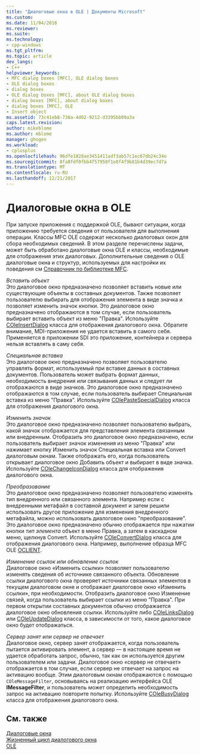 ```yaml
---
title: "Диалоговые окна в OLE | Документы Microsoft"
ms.custom: 
ms.date: 11/04/2016
ms.reviewer: 
ms.suite: 
ms.technology:
- cpp-windows
ms.tgt_pltfrm: 
ms.topic: article
dev_langs:
- C++
helpviewer_keywords:
- MFC dialog boxes [MFC], OLE dialog boxes
- OLE dialog boxes
- dialog boxes
- OLE dialog boxes [MFC], about OLE dialog boxes
- dialog boxes [MFC], about dialog boxes
- dialog boxes [MFC], OLE
- Insert object
ms.assetid: 73c41eb8-738a-4d02-9212-d3395bb09a3a
caps.latest.revision: 
author: mikeblome
ms.author: mblome
manager: ghogen
ms.workload:
- cplusplus
ms.openlocfilehash: 96dfe1828ae3451411adf3ab57c1ec67db24c34e
ms.sourcegitcommit: 8fa8fdf0fbb4f57950f1e8f4f9b81b4d39ec7d7a
ms.translationtype: MT
ms.contentlocale: ru-RU
ms.lasthandoff: 12/21/2017
---
```

# <a name="dialog-boxes-in-ole"></a>Диалоговые окна в OLE
При запуске приложения с поддержкой OLE, бывают ситуации, когда приложению требуется сведения от пользователя для выполнения операции. Классы MFC OLE содержат несколько диалоговых окон для сбора необходимых сведений. В этом разделе перечислены задачи, может быть обработано диалоговые окна OLE и классы, необходимые для отображения этих диалоговых. Дополнительные сведения о OLE диалоговые окна и структур, используемых для настройки их поведения см [Справочник по библиотеке MFC](../mfc/mfc-desktop-applications.md).  
  
 *Вставить объект*  
 Это диалоговое окно предназначено позволяет вставить новые или существующие объекты в составных документов. Также позволяет пользователю выбирать для отображения элемента в виде значка и позволяет изменить значок кнопки. Это диалоговое окно предназначено отображаются в том случае, если пользователь выбирает вставить объект из меню "Правка". Используйте [COleInsertDialog](../mfc/reference/coleinsertdialog-class.md) класса для отображения диалогового окна. Обратите внимание, MDI-приложения не удается вставить в самого себя. Применяется в приложении SDI это приложение, контейнера и сервера нельзя вставлять в саму себя.  
  
 *Специальная вставка*  
 Это диалоговое окно предназначено позволяет пользователю управлять формат, используемый при вставке данных в составных документов. Пользователь может выбрать формат данных, необходимость внедрения или связывания данных и следует ли отображаются в виде значков. Это диалоговое окно предназначено отображаются в том случае, если пользователь выбирает Специальная вставка из меню "Правка". Используйте [COlePasteSpecialDialog](../mfc/reference/colepastespecialdialog-class.md) класса для отображения диалогового окна.  
  
 *Изменить значок*  
 Это диалоговое окно предназначено позволяет пользователю выбрать, какой значок отображается для представления элемента связанным или внедренным. Отобразить это диалоговое окно предназначено, если пользователь выбирает значок изменения из меню "Правка" или нажимает кнопку Изменить значок Специальная вставка или Convert диалоговым окнам. Также отображать его, когда пользователь открывает диалоговое окно Добавить объект и выбирает в виде значка. Используйте [COleChangeIconDialog](../mfc/reference/colechangeicondialog-class.md) класса для отображения диалогового окна.  
  
 *Преобразование*  
 Это диалоговое окно предназначено позволяет пользователю изменять тип внедренного или связанного элемента. Например если с внедренными метафайл в составной документ и затем решили использовать другое приложение для изменения внедренного метафайла, можно использовать диалоговое окно "преобразование". Это диалоговое окно предназначено обычно отображается при нажатии кнопки *тип элемента* объект в меню Правка, а затем в каскадном меню, щелкнув Convert. Используйте [COleConvertDialog](../mfc/reference/coleconvertdialog-class.md) класса для отображения диалогового окна. Например, выполнение образца MFC OLE [OCLIENT](../visual-cpp-samples.md).  
  
 *Изменение ссылок или обновление ссылок*  
 Диалоговое окно «Изменить ссылки» позволяет пользователю изменять сведения об источнике связанного объекта. Обновление ссылки диалогового окна проверяет источники связанных элементов в текущем диалоговом окне и отображает диалоговое окно «Изменить ссылки», при необходимости. Отобразить диалоговое окно Изменение связей, когда пользователь выбирает ссылки из меню "Правка". При первом открытии составных документов обычно отображается диалоговое окно обновления ссылки. Используйте либо [COleLinksDialog](../mfc/reference/colelinksdialog-class.md) или [COleUpdateDialog](../mfc/reference/coleupdatedialog-class.md) класса, в зависимости от того, какое диалоговое окно будет отображаться.  
  
 *Сервер занят или сервер не отвечает*  
 Диалоговое окно, сервер занят отображается, когда пользователь пытается активировать элемент, а сервер — в настоящее время не удается обработать запрос, обычно, так как он используется другим пользователем или задачи. Диалоговое окно «сервер не отвечает» отображается в том случае, если сервер не отвечает на запрос на активацию вообще. Этим диалоговым окнам отображаются с помощью `COleMessageFilter`, основываясь на реализацию интерфейса OLE **IMessageFilter**, и пользователь может определить необходимость запрос на активацию повторите попытку. Используйте [COleBusyDialog](../mfc/reference/colebusydialog-class.md) класса для отображения диалогового окна.  
  
## <a name="see-also"></a>См. также  
 [Диалоговые окна](../mfc/dialog-boxes.md)   
 [Жизненный цикл диалогового окна](../mfc/life-cycle-of-a-dialog-box.md)   
 [OLE](../mfc/ole-in-mfc.md)

